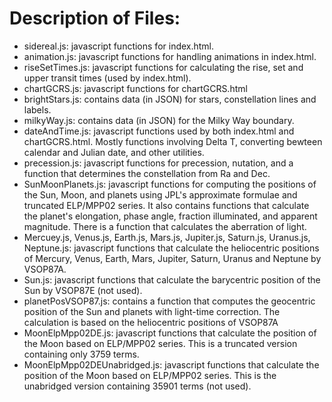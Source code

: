 # Description of Files:

- sidereal.js: javascript functions for index.html.
- animation.js: javascript functions for handling animations in index.html.
- riseSetTimes.js: javascript functions for calculating the rise, set and upper transit times (used by index.html).
- chartGCRS.js: javascript functions for chartGCRS.html
- brightStars.js: contains data (in JSON) for stars, constellation lines and labels.
- milkyWay.js: contains data (in JSON) for the Milky Way boundary.
- dateAndTime.js: javascript functions used by both index.html and chartGCRS.html. Mostly functions involving Delta T, converting bewteen calendar and Julian date, and other utilities.
- precession.js: javascript functions for precession, nutation, and a function that determines the constellation from Ra and Dec.
- SunMoonPlanets.js: javascript functions for computing the positions of the Sun, Moon, and planets using JPL's approximate formulae and truncated ELP/MPP02 series. It also contains functions that calculate the planet's elongation, phase angle, fraction illuminated, and apparent magnitude. There is a function that calculates the aberration of light.
- Mercuey.js, Venus.js, Earth.js, Mars.js, Jupiter.js, Saturn.js, Uranus.js, Neptune.js: javascript functions that calculate the heliocentric positions of Mercury, Venus, Earth, Mars, Jupiter, Saturn, Uranus and Neptune by VSOP87A.
- Sun.js: javascript functions that calculate the barycentric position of the Sun by VSOP87E (not used).
- planetPosVSOP87.js: contains a function that computes the geocentric position of the Sun and planets with light-time correction. The calculation is based on the heliocentric positions of VSOP87A
- MoonElpMpp02DE.js: javascript functions that calculate the position of the Moon based on ELP/MPP02 series. This is a truncated version containing only 3759 terms.
- MoonElpMpp02DEUnabridged.js: javascript functions that calculate the position of the Moon based on ELP/MPP02 series. This is the unabridged version containing 35901 terms (not used).
